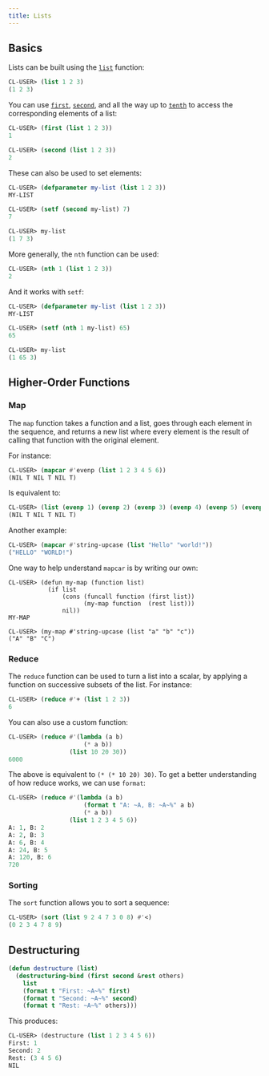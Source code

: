 ```yaml
---
title: Lists
---
```


## Basics

Lists can be built using the [`list`][list] function:

```lisp
CL-USER> (list 1 2 3)
(1 2 3)
```

You can use [`first`][accessors], [`second`][accessors], and all the way up to
[`tenth`][accessors] to access the corresponding elements of a list:

```lisp
CL-USER> (first (list 1 2 3))
1

CL-USER> (second (list 1 2 3))
2
```

These can also be used to set elements:

```lisp
CL-USER> (defparameter my-list (list 1 2 3))
MY-LIST

CL-USER> (setf (second my-list) 7)
7

CL-USER> my-list
(1 7 3)
```

More generally, the `nth` function can be used:

```lisp
CL-USER> (nth 1 (list 1 2 3))
2
```

And it works with `setf`:

```lisp
CL-USER> (defparameter my-list (list 1 2 3))
MY-LIST

CL-USER> (setf (nth 1 my-list) 65)
65

CL-USER> my-list
(1 65 3)
```

## Higher-Order Functions

### Map

The `map` function takes a function and a list, goes through each element in the
sequence, and returns a new list where every element is the result of calling
that function with the original element.

For instance:

```lisp
CL-USER> (mapcar #'evenp (list 1 2 3 4 5 6))
(NIL T NIL T NIL T)
```

Is equivalent to:

```lisp
CL-USER> (list (evenp 1) (evenp 2) (evenp 3) (evenp 4) (evenp 5) (evenp 6))
(NIL T NIL T NIL T)
```

Another example:

```lisp
CL-USER> (mapcar #'string-upcase (list "Hello" "world!"))
("HELLO" "WORLD!")
```

One way to help understand `mapcar` is by writing our own:

```
CL-USER> (defun my-map (function list)
           (if list
               (cons (funcall function (first list))
                     (my-map function  (rest list)))
               nil))
MY-MAP

CL-USER> (my-map #'string-upcase (list "a" "b" "c"))
("A" "B" "C")
```

### Reduce

The `reduce` function can be used to turn a list into a scalar, by applying a
function on successive subsets of the list. For instance:

```lisp
CL-USER> (reduce #'+ (list 1 2 3))
6
```

You can also use a custom function:

```lisp
CL-USER> (reduce #'(lambda (a b)
                     (* a b))
                 (list 10 20 30))
6000
```

The above is equivalent to `(* (* 10 20) 30)`. To get a better understanding
of how reduce works, we can use `format`:

```lisp
CL-USER> (reduce #'(lambda (a b)
                     (format t "A: ~A, B: ~A~%" a b)
                     (* a b))
                 (list 1 2 3 4 5 6))
A: 1, B: 2
A: 2, B: 3
A: 6, B: 4
A: 24, B: 5
A: 120, B: 6
720
```

### Sorting

The `sort` function allows you to sort a sequence:

```lisp
CL-USER> (sort (list 9 2 4 7 3 0 8) #'<)
(0 2 3 4 7 8 9)
```

## Destructuring

```lisp
(defun destructure (list)
  (destructuring-bind (first second &rest others)
    list
    (format t "First: ~A~%" first)
    (format t "Second: ~A~%" second)
    (format t "Rest: ~A~%" others)))
```

This produces:

```lisp
CL-USER> (destructure (list 1 2 3 4 5 6))
First: 1
Second: 2
Rest: (3 4 5 6)
NIL
```

[list]: http://www.lispworks.com/documentation/lw50/CLHS/Body/f_list_.htm
[accessors]: http://www.lispworks.com/documentation/HyperSpec/Body/f_firstc.htm
